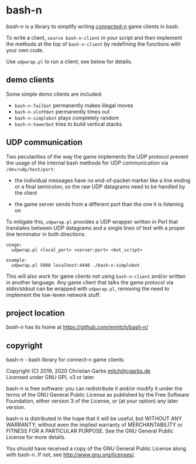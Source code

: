bash-n
======

_bash-n_ is a library to simplify writing
[connected-n](https://github.com/fiduciagad/connected-n) game clients
in bash.

To write a client, `source bash-n-client` in your script and then
implement the methods at the top of `bash-n-client` by redefining the
functions with your own code.

Use `udpwrap.pl` to run a client; see below for details.


demo clients
------------

Some simple demo clients are included:

 - `bash-n-failbot` permanently makes illegal moves
 - `bash-n-slothbot` permanently times out
 - `bash-n-simplebot` plays completely random
 - `bash-n-towerbot` tries to build vertical stacks


UDP communication
-----------------

Two pecularities of the way the game implements the UDP protocol
prevent the usage of the internal bash methods for UDP communication
via `/dev/udp/host/port`:

 - the individual messages have no end-of-packet marker like a line
   ending or a final semicolon, so the raw UDP datagrams need to be
   handled by the client

 - the game server sends from a different port than the one it is
   listening on

To mitigate this, `udpwrap.pl` provides a UDP wrapper written in Perl
that translates between UDP datagrams and a single lines of text with
a proper line terminator in both directions:

```
usage:
  udpwrap.pl <local_port> <server:port> <bot_script>

example:
  udpwrap.pl 5000 localhost:4446 ./bash-n-simplebot
```

This will also work for game clients not using `bash-n-client` and/or
written in another language.  Any game client that talks the game
protocol via stdin/stdout can be wrapped with `udpwrap.pl`, removing
the need to implement the low-leven network stuff.


project location
----------------

_bash-n_ has its home at https://github.com/mmitch/bash-n/


copyright
---------

bash-n - bash library for connect-n game clients

Copyright (C) 2019, 2020  Christian Garbs <mitch@cgarbs.de>  
Licensed under GNU GPL v3 or later.

bash-n is free software: you can redistribute it and/or modify
it under the terms of the GNU General Public License as published by
the Free Software Foundation, either version 3 of the License, or
(at your option) any later version.

bash-n is distributed in the hope that it will be useful,
but WITHOUT ANY WARRANTY; without even the implied warranty of
MERCHANTABILITY or FITNESS FOR A PARTICULAR PURPOSE.  See the
GNU General Public License for more details.

You should have received a copy of the GNU General Public License
along with bash-n.  If not, see <http://www.gnu.org/licenses/>.
